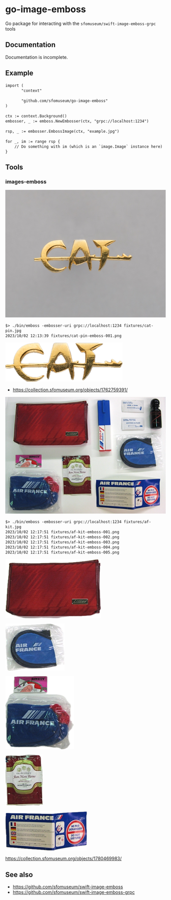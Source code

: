 # go-image-emboss

Go package for interacting with the `sfomuseum/swift-image-emboss-grpc` tools

## Documentation

Documentation is incomplete.

## Example

```
import (
       "context"
       
       "github.com/sfomuseum/go-image-emboss"
)

ctx := context.Background()
embosser, _ := emboss.NewEmbosser(ctx, "grpc://localhost:1234")

rsp, _ := embosser.EmbossImage(ctx, "example.jpg")

for _, im := range rsp {
	// Do something with im (which is an `image.Image` instance here)
}		
```

## Tools

### images-emboss

![](fixtures/cat-pin.jpg)

```
$> ./bin/emboss -embosser-uri grpc://localhost:1234 fixtures/cat-pin.jpg 
2023/10/02 12:13:39 fixtures/cat-pin-emboss-001.png
```

![](fixtures/cat-pin-emboss-001.png)

* https://collection.sfomuseum.org/objects/1762759391/

![](fixtures/af-kit.jpg)

```
$> ./bin/emboss -embosser-uri grpc://localhost:1234 fixtures/af-kit.jpg 
2023/10/02 12:17:51 fixtures/af-kit-emboss-001.png
2023/10/02 12:17:51 fixtures/af-kit-emboss-002.png
2023/10/02 12:17:51 fixtures/af-kit-emboss-003.png
2023/10/02 12:17:51 fixtures/af-kit-emboss-004.png
2023/10/02 12:17:51 fixtures/af-kit-emboss-005.png
```

![](fixtures/af-kit-emboss-001.png)

![](fixtures/af-kit-emboss-002.png)

![](fixtures/af-kit-emboss-003.png)

![](fixtures/af-kit-emboss-004.png)

![](fixtures/af-kit-emboss-005.png)

https://collection.sfomuseum.org/objects/1780469983/

## See also

* https://github.com/sfomuseum/swift-image-emboss
* https://github.com/sfomuseum/swift-image-emboss-grpc
